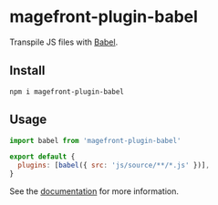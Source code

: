 # magefront-plugin-babel

Transpile JS files with [Babel](https://babeljs.io/).

## Install

    npm i magefront-plugin-babel

## Usage

```js
import babel from 'magefront-plugin-babel'

export default {
  plugins: [babel({ src: 'js/source/**/*.js' })],
}
```

See the [documentation](https://ubermanu.github.io/magefront/#/plugins/babel) for more information.
